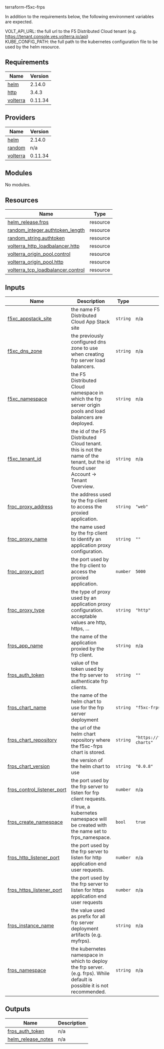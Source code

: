 terraform-f5xc-frps

In addition to the requirements below, the following environment variables are expected.

VOLT_API_URL: the full url to the F5 Distributed Cloud tenant (e.g. https://tenant.console.ves.volterra.io/api)  
KUBE_CONFIG_PATH: the full path to the kubernetes configuration file to be used by the helm resource.
<!-- BEGIN_TF_DOCS -->
## Requirements

| Name | Version |
|------|---------|
| <a name="requirement_helm"></a> [helm](#requirement\_helm) | 2.14.0 |
| <a name="requirement_http"></a> [http](#requirement\_http) | 3.4.3 |
| <a name="requirement_volterra"></a> [volterra](#requirement\_volterra) | 0.11.34 |

## Providers

| Name | Version |
|------|---------|
| <a name="provider_helm"></a> [helm](#provider\_helm) | 2.14.0 |
| <a name="provider_random"></a> [random](#provider\_random) | n/a |
| <a name="provider_volterra"></a> [volterra](#provider\_volterra) | 0.11.34 |

## Modules

No modules.

## Resources

| Name | Type |
|------|------|
| [helm_release.frps](https://registry.terraform.io/providers/hashicorp/helm/2.14.0/docs/resources/release) | resource |
| [random_integer.authtoken_length](https://registry.terraform.io/providers/hashicorp/random/latest/docs/resources/integer) | resource |
| [random_string.authtoken](https://registry.terraform.io/providers/hashicorp/random/latest/docs/resources/string) | resource |
| [volterra_http_loadbalancer.http](https://registry.terraform.io/providers/volterraedge/volterra/0.11.34/docs/resources/http_loadbalancer) | resource |
| [volterra_origin_pool.control](https://registry.terraform.io/providers/volterraedge/volterra/0.11.34/docs/resources/origin_pool) | resource |
| [volterra_origin_pool.http](https://registry.terraform.io/providers/volterraedge/volterra/0.11.34/docs/resources/origin_pool) | resource |
| [volterra_tcp_loadbalancer.control](https://registry.terraform.io/providers/volterraedge/volterra/0.11.34/docs/resources/tcp_loadbalancer) | resource |

## Inputs

| Name | Description | Type | Default | Required |
|------|-------------|------|---------|:--------:|
| <a name="input_f5xc_appstack_site"></a> [f5xc\_appstack\_site](#input\_f5xc\_appstack\_site) | the name F5 Distributed Cloud App Stack site | `string` | n/a | yes |
| <a name="input_f5xc_dns_zone"></a> [f5xc\_dns\_zone](#input\_f5xc\_dns\_zone) | the previously configured dns zone to use when creating frp server load balancers. | `string` | n/a | yes |
| <a name="input_f5xc_namespace"></a> [f5xc\_namespace](#input\_f5xc\_namespace) | the F5 Distributed Cloud namespace in which the frp server origin pools and load balancers are deployed. | `string` | n/a | yes |
| <a name="input_f5xc_tenant_id"></a> [f5xc\_tenant\_id](#input\_f5xc\_tenant\_id) | the id of the F5 Distributed Cloud tenant. this is not the name of the tenant, but the id found user Account -> Tenant Overview. | `string` | n/a | yes |
| <a name="input_frpc_proxy_address"></a> [frpc\_proxy\_address](#input\_frpc\_proxy\_address) | the address used by the frp client to access the proxied application. | `string` | `"web"` | no |
| <a name="input_frpc_proxy_name"></a> [frpc\_proxy\_name](#input\_frpc\_proxy\_name) | the name used by the frp client to identify an application proxy configuration. | `string` | `""` | no |
| <a name="input_frpc_proxy_port"></a> [frpc\_proxy\_port](#input\_frpc\_proxy\_port) | the port used by the frp client to access the proxied application. | `number` | `5000` | no |
| <a name="input_frpc_proxy_type"></a> [frpc\_proxy\_type](#input\_frpc\_proxy\_type) | the type of proxy used by an application proxy configuration. acceptable values are http, https, ... | `string` | `"http"` | no |
| <a name="input_frps_app_name"></a> [frps\_app\_name](#input\_frps\_app\_name) | the name of the application proxied by the frp client. | `string` | n/a | yes |
| <a name="input_frps_auth_token"></a> [frps\_auth\_token](#input\_frps\_auth\_token) | value of the token used by the frp server to authenticate frp clients. | `string` | `""` | no |
| <a name="input_frps_chart_name"></a> [frps\_chart\_name](#input\_frps\_chart\_name) | the name of the helm chart to use for the frp server deployment | `string` | `"f5xc-frps"` | no |
| <a name="input_frps_chart_repository"></a> [frps\_chart\_repository](#input\_frps\_chart\_repository) | the url of the helm chart repository where the f5xc-frps chart is stored. | `string` | `"https://f5businessdevelopment.github.io/helm-charts"` | no |
| <a name="input_frps_chart_version"></a> [frps\_chart\_version](#input\_frps\_chart\_version) | the version of the helm chart to use | `string` | `"0.0.8"` | no |
| <a name="input_frps_control_listener_port"></a> [frps\_control\_listener\_port](#input\_frps\_control\_listener\_port) | the port used by the frp server to listen for frp client requests. | `number` | n/a | yes |
| <a name="input_frps_create_namespace"></a> [frps\_create\_namespace](#input\_frps\_create\_namespace) | if true, a kubernetes namespace will be created with the name set to frps\_namespace. | `bool` | `true` | no |
| <a name="input_frps_http_listener_port"></a> [frps\_http\_listener\_port](#input\_frps\_http\_listener\_port) | the port used by the frp server to listen for http application end user requests. | `number` | n/a | yes |
| <a name="input_frps_https_listener_port"></a> [frps\_https\_listener\_port](#input\_frps\_https\_listener\_port) | the port used by the frp server to listen for https application end user requests | `number` | n/a | yes |
| <a name="input_frps_instance_name"></a> [frps\_instance\_name](#input\_frps\_instance\_name) | the value used as prefix for all frp server deployment artifacts (e.g. myfrps). | `string` | n/a | yes |
| <a name="input_frps_namespace"></a> [frps\_namespace](#input\_frps\_namespace) | the kubernetes namespace in which to deploy the frp server. (e.g. frps). While default is possible it is not recommended. | `string` | n/a | yes |

## Outputs

| Name | Description |
|------|-------------|
| <a name="output_frps_auth_token"></a> [frps\_auth\_token](#output\_frps\_auth\_token) | n/a |
| <a name="output_helm_release_notes"></a> [helm\_release\_notes](#output\_helm\_release\_notes) | n/a |
<!-- END_TF_DOCS -->